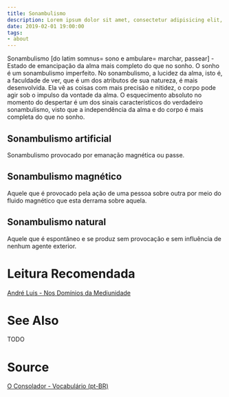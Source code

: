 ```yaml
---
title: Sonambulismo
description: Lorem ipsum dolor sit amet, consectetur adipisicing elit, sed do eiusmod tempor incididunt ut labore et dolore magna aliqua.  TODO
date: 2019-02-01 19:00:00
tags:
- about
---
```


Sonambulismo [do latim somnus= sono e ambulare= marchar, passear] - Estado de emancipação da alma mais completo do que no sonho. O sonho é um sonambulismo imperfeito. No sonambulismo, a lucidez da alma, isto é, a faculdade de ver, que é um dos atributos de sua natureza, é mais desenvolvida. Ela vê as coisas com mais precisão e nitidez, o corpo pode agir sob o impulso da vontade da alma. O esquecimento absoluto no momento do despertar é um dos sinais característicos do verdadeiro sonambulismo, visto que a independência da alma e do corpo é mais completa do que no sonho.

## Sonambulismo artificial
Sonambulismo provocado por emanação magnética ou passe.

## Sonambulismo magnético
Aquele que é provocado pela ação de uma pessoa sobre outra por meio do fluido magnético que esta derrama sobre aquela.

## Sonambulismo natural
Aquele que é espontâneo e se produz sem provocação e sem influência de nenhum agente exterior.

# Leitura Recomendada
[André Luis - Nos Domínios da Mediunidade](/books/andre-luis/in-the-realms-of-mediumship)

# See Also
TODO

# Source
[O Consolador - Vocabulário (pt-BR)](http://www.oconsolador.com.br/linkfixo/vocabulario/principal.html)
